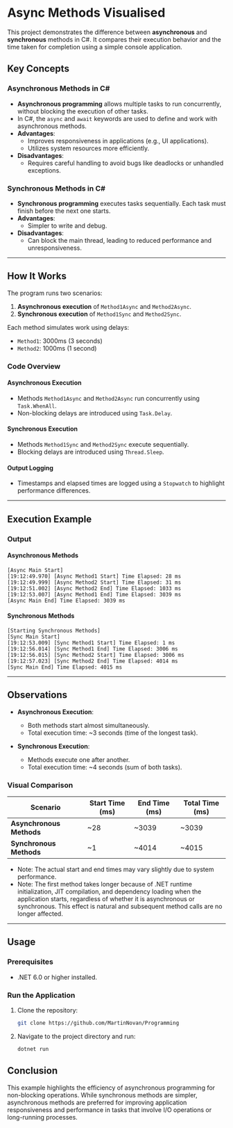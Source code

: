 # Async Methods Visualised

This project demonstrates the difference between **asynchronous** and **synchronous** methods in C#. It compares their execution behavior and the time taken for completion using a simple console application.

## Key Concepts

### Asynchronous Methods in C#
- **Asynchronous programming** allows multiple tasks to run concurrently, without blocking the execution of other tasks.
- In C#, the `async` and `await` keywords are used to define and work with asynchronous methods.
- **Advantages**:
    - Improves responsiveness in applications (e.g., UI applications).
    - Utilizes system resources more efficiently.
- **Disadvantages**:
    - Requires careful handling to avoid bugs like deadlocks or unhandled exceptions.

### Synchronous Methods in C#
- **Synchronous programming** executes tasks sequentially. Each task must finish before the next one starts.
- **Advantages**:
    - Simpler to write and debug.
- **Disadvantages**:
    - Can block the main thread, leading to reduced performance and unresponsiveness.

---

## How It Works

The program runs two scenarios:
1. **Asynchronous execution** of `Method1Async` and `Method2Async`.
2. **Synchronous execution** of `Method1Sync` and `Method2Sync`.

Each method simulates work using delays:
- `Method1`: 3000ms (3 seconds)
- `Method2`: 1000ms (1 second)

### Code Overview
#### Asynchronous Execution
- Methods `Method1Async` and `Method2Async` run concurrently using `Task.WhenAll`.
- Non-blocking delays are introduced using `Task.Delay`.

#### Synchronous Execution
- Methods `Method1Sync` and `Method2Sync` execute sequentially.
- Blocking delays are introduced using `Thread.Sleep`.

#### Output Logging
- Timestamps and elapsed times are logged using a `Stopwatch` to highlight performance differences.

---

## Execution Example

### Output

#### Asynchronous Methods
```[Starting Asynchronous Methods]
[Async Main Start]
[19:12:49.970] [Async Method1 Start] Time Elapsed: 28 ms
[19:12:49.999] [Async Method2 Start] Time Elapsed: 31 ms
[19:12:51.002] [Async Method2 End] Time Elapsed: 1033 ms
[19:12:53.007] [Async Method1 End] Time Elapsed: 3039 ms
[Async Main End] Time Elapsed: 3039 ms
```
#### Synchronous Methods
```
[Starting Synchronous Methods]
[Sync Main Start]
[19:12:53.009] [Sync Method1 Start] Time Elapsed: 1 ms
[19:12:56.014] [Sync Method1 End] Time Elapsed: 3006 ms
[19:12:56.015] [Sync Method2 Start] Time Elapsed: 3006 ms
[19:12:57.023] [Sync Method2 End] Time Elapsed: 4014 ms
[Sync Main End] Time Elapsed: 4015 ms
```

---

## Observations
- **Asynchronous Execution**:
    - Both methods start almost simultaneously.
    - Total execution time: ~3 seconds (time of the longest task).

- **Synchronous Execution**:
    - Methods execute one after another.
    - Total execution time: ~4 seconds (sum of both tasks).

### Visual Comparison
| **Scenario**           | **Start Time (ms)** | **End Time (ms)** | **Total Time (ms)** |
|-------------------------|---------------------|-------------------|---------------------|
| **Asynchronous Methods**| ~28                 | ~3039             | ~3039              |
| **Synchronous Methods** | ~1                  | ~4014             | ~4015              |
* Note: The actual start and end times may vary slightly due to system performance.
* Note: The first method takes longer because of .NET runtime initialization, JIT compilation, and dependency loading when the application starts, regardless of whether it is asynchronous or synchronous. This effect is natural and subsequent method calls are no longer affected.
---

## Usage

### Prerequisites
- .NET 6.0 or higher installed.

### Run the Application
1. Clone the repository:
   ```bash
   git clone https://github.com/MartinNovan/Programming
2. Navigate to the project directory and run:
   ```bash
   dotnet run

## Conclusion
This example highlights the efficiency of asynchronous programming for non-blocking operations. While synchronous methods are simpler, asynchronous methods are preferred for improving application responsiveness and performance in tasks that involve I/O operations or long-running processes.